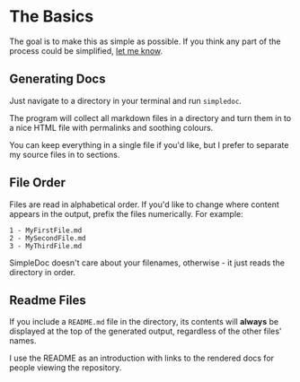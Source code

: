 # The Basics

The goal is to make this as simple as possible. If you think any part of the process could be simplified, [let me know](https://github.com/claflamme/simpledoc/issues).

## Generating Docs

Just navigate to a directory in your terminal and run `simpledoc`.

The program will collect all markdown files in a directory and turn them in to a nice HTML file with permalinks and soothing colours.

You can keep everything in a single file if you'd like, but I prefer to separate my source files in to sections.

## File Order

Files are read in alphabetical order. If you'd like to change where content appears in the output, prefix the files numerically. For example:

    1 - MyFirstFile.md
    2 - MySecondFile.md
    3 - MyThirdFile.md

SimpleDoc doesn't care about your filenames, otherwise - it just reads the directory in order.

## Readme Files

If you include a `README.md` file in the directory, its contents will **always** be displayed at the top of the generated output, regardless of the other files' names.

I use the README as an introduction with links to the rendered docs for people viewing the repository.
